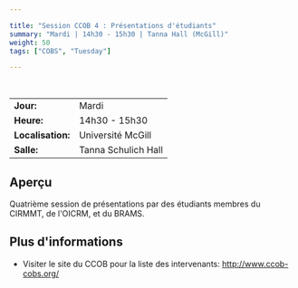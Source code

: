 ```yaml
---

title: "Session CCOB 4 : Présentations d'étudiants"
summary: "Mardi | 14h30 - 15h30 | Tanna Hall (McGill)"
weight: 50
tags: ["COBS", "Tuesday"]

---
```


<br>

| | |
| - | - |
| **Jour:** | Mardi |
| **Heure:** | 14h30 - 15h30 |
| **Localisation:** | Université McGill |
| **Salle:** | Tanna Schulich Hall |

## Aperçu

Quatrième session de présentations par des étudiants membres du CIRMMT, de l'OICRM, et du BRAMS.

## Plus d'informations

- Visiter le site du CCOB pour la liste des intervenants: http://www.ccob-cobs.org/